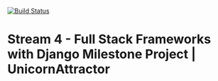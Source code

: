 [![Build Status](https://travis-ci.org/GeneralPeaceful/UnicornAttractor.svg?branch=master)](https://travis-ci.org/GeneralPeaceful/UnicornAttractor)

# Stream 4 - Full Stack Frameworks with Django Milestone Project | UnicornAttractor

